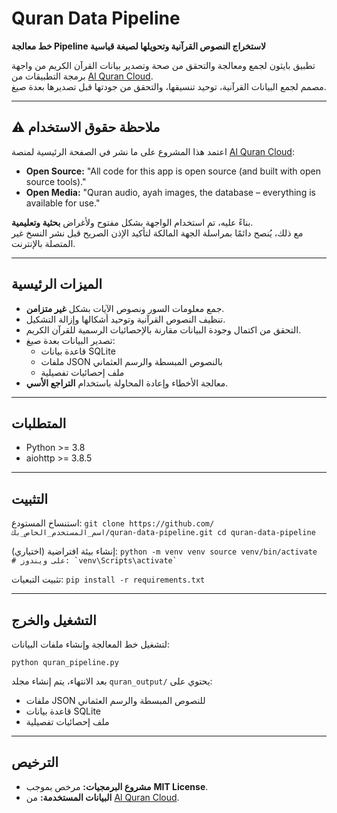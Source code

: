 
# Quran Data Pipeline

**خط معالجة Pipeline لاستخراج النصوص القرآنية وتحويلها لصيغة قياسية**

تطبيق بايثون لجمع ومعالجة والتحقق من صحة وتصدير بيانات القرآن الكريم من واجهة برمجة التطبيقات من [Al Quran Cloud](https://alquran.cloud/api).  
مصمم لجمع البيانات القرآنية، توحيد تنسيقها، والتحقق من جودتها قبل تصديرها بعدة صيغ.

---

## ⚠️ ملاحظة حقوق الاستخدام

اعتمد هذا المشروع على ما نشر في الصفحة الرئيسية لمنصة [Al Quran Cloud](https://alquran.cloud/):

- **Open Source:** "All code for this app is open source (and built with open source tools)."  
- **Open Media:** "Quran audio, ayah images, the database – everything is available for use."  

بناءً عليه، تم استخدام الواجهة بشكل مفتوح ولأغراض **بحثية وتعليمية**.  
مع ذلك، يُنصح دائمًا بمراسلة الجهة المالكة لتأكيد الإذن الصريح قبل نشر النسخ غير المتصلة بالإنترنت.

---

## الميزات الرئيسية

- جمع معلومات السور ونصوص الآيات بشكل **غير متزامن**.  
- تنظيف النصوص القرآنية وتوحيد أشكالها وإزالة التشكيل.  
- التحقق من اكتمال وجودة البيانات مقارنة بالإحصائيات الرسمية للقرآن الكريم.  
- تصدير البيانات بعدة صيغ:  
  - قاعدة بيانات SQLite  
  - ملفات JSON بالنصوص المبسطة والرسم العثماني  
  - ملف إحصائيات تفصيلية  
- معالجة الأخطاء وإعادة المحاولة باستخدام **التراجع الأسي**.

---

## المتطلبات

- Python >= 3.8  
- aiohttp >= 3.8.5  

---

## التثبيت

استنساخ المستودع:
    ```
    git clone https://github.com/اسم_المستخدم_الخاص_بك/quran-data-pipeline.git
    cd quran-data-pipeline
    ```

إنشاء بيئة افتراضية (اختياري):
    ```
    python -m venv venv
    source venv/bin/activate  # على ويندوز: `venv\Scripts\activate`
    ```

تثبيت التبعيات:
    ```
    pip install -r requirements.txt
    ```

---

## التشغيل والخرج

لتشغيل خط المعالجة وإنشاء ملفات البيانات:

```
python quran_pipeline.py
````

بعد الانتهاء، يتم إنشاء مجلد `quran_output/` يحتوي على:

* ملفات JSON للنصوص المبسطة والرسم العثماني
* قاعدة بيانات SQLite
* ملف إحصائيات تفصيلية

---

## الترخيص

* **مشروع البرمجيات:** مرخص بموجب **MIT License**.
* **البيانات المستخدمة:** من [Al Quran Cloud](https://alquran.cloud/).
